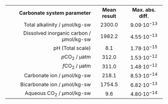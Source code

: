 <!-- HTML for table generated with examples/round-robin.py -->
<table><tr>
<th style="text-align:right">Carbonate system parameter</th>
<th style="text-align:center">Mean result</th>
<th style="text-align:center">Max. abs. diff.</th></tr>
</tr><tr>
<td style="text-align:right">Total alkalinity / μmol/kg-sw</td>
<td style="text-align:center">2300.0</td>
<td style="text-align:center">9.09·10<sup>−13</sup></td>
</tr><tr>
<td style="text-align:right">Dissolved inorganic carbon / μmol/kg-sw</td>
<td style="text-align:center">1982.2</td>
<td style="text-align:center">4.55·10<sup>−13</sup></td>
</tr><tr>
<td style="text-align:right">pH (Total scale)</td>
<td style="text-align:center">8.1</td>
<td style="text-align:center">1.78·10<sup>−15</sup></td>
</tr><tr>
<td style="text-align:right"><i>p</i>CO<sub>2</sub> / μatm</td>
<td style="text-align:center">312.0</td>
<td style="text-align:center">1.53·10<sup>−12</sup></td>
</tr><tr>
<td style="text-align:right"><i>f</i>CO<sub>2</sub> / μatm</td>
<td style="text-align:center">311.0</td>
<td style="text-align:center">1.48·10<sup>−12</sup></td>
</tr><tr>
<td style="text-align:right">Carbonate ion / μmol/kg-sw</td>
<td style="text-align:center">218.1</td>
<td style="text-align:center">8.53·10<sup>−14</sup></td>
</tr><tr>
<td style="text-align:right">Bicarbonate ion / μmol/kg-sw</td>
<td style="text-align:center">1754.5</td>
<td style="text-align:center">6.82·10<sup>−13</sup></td>
</tr><tr>
<td style="text-align:right">Aqueous CO<sub>2</sub> / μmol/kg-sw</td>
<td style="text-align:center">9.6</td>
<td style="text-align:center">4.80·10<sup>−14</sup></td>
</tr></table>
